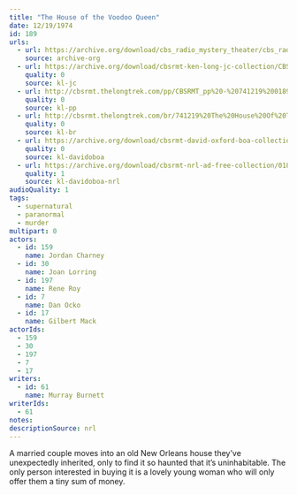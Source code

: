 ```yaml
---
title: "The House of the Voodoo Queen"
date: 12/19/1974
id: 189
urls: 
  - url: https://archive.org/download/cbs_radio_mystery_theater/cbs_radio_mystery_theater-0151-0200.zip/cbs_radio_mystery_theater-0151-0200%2Fcbsrmt_0189_the_house_of_the_voodoo_queen.mp3
    source: archive-org
  - url: https://archive.org/download/cbsrmt-ken-long-jc-collection/CBSRMT - 741219 0189 House Of The Voodoo Queen vbr fb2 gap_jc.mp3
    quality: 0
    source: kl-jc
  - url: http://cbsrmt.thelongtrek.com/pp/CBSRMT_pp%20-%20741219%200189%20The%20House%20of%20the%20Voodoo%20Queen.mp3
    quality: 0
    source: kl-pp
  - url: http://cbsrmt.thelongtrek.com/br/741219%20The%20House%20Of%20The%20Voodoo%20Queen%20-%20WOR.mp3
    quality: 0
    source: kl-br
  - url: https://archive.org/download/cbsrmt-david-oxford-boa-collection/CBSRMT-741219-0189-The-House-of-the-Voodoo-Queen-(128-44)_KIXI-{BoA}.mp3
    quality: 0
    source: kl-davidoboa
  - url: https://archive.org/download/cbsrmt-nrl-ad-free-collection/0189%20CBSRMT-741219-0189-The-House-of-the-Voodoo-Queen-(128-44)_KIXI-%7BBoA%7D%20(no%20ads).mp3
    quality: 1
    source: kl-davidoboa-nrl
audioQuality: 1
tags: 
  - supernatural
  - paranormal
  - murder
multipart: 0
actors:  
  - id: 159
    name: Jordan Charney  
  - id: 30
    name: Joan Lorring  
  - id: 197
    name: Rene Roy  
  - id: 7
    name: Dan Ocko  
  - id: 17
    name: Gilbert Mack
actorIds:  
  - 159  
  - 30  
  - 197  
  - 7  
  - 17
writers:  
  - id: 61
    name: Murray Burnett
writerIds:  
  - 61
notes: 
descriptionSource: nrl
---
```

A married couple moves into an old New Orleans house they’ve unexpectedly inherited, only to find it so haunted that it’s uninhabitable. The only person interested in buying it is a lovely young woman who will only offer them a tiny sum of money.